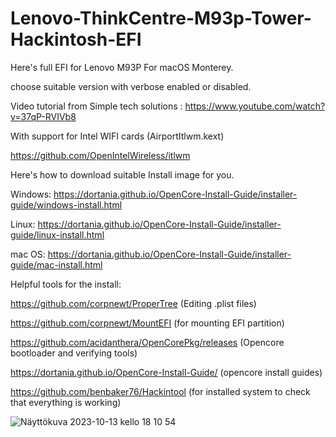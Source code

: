 # Lenovo-ThinkCentre-M93p-Tower-Hackintosh-EFI
Here's full EFI for Lenovo M93P For macOS Monterey.

choose suitable version with verbose enabled or disabled.

Video tutorial from Simple tech solutions : https://www.youtube.com/watch?v=37qP-RVIVb8

With support for Intel WIFI cards
(AirportItlwm.kext)

https://github.com/OpenIntelWireless/itlwm

Here's how to download suitable Install image for you.

Windows: https://dortania.github.io/OpenCore-Install-Guide/installer-guide/windows-install.html

Linux: https://dortania.github.io/OpenCore-Install-Guide/installer-guide/linux-install.html

mac OS: https://dortania.github.io/OpenCore-Install-Guide/installer-guide/mac-install.html


Helpful tools for the install:

https://github.com/corpnewt/ProperTree (Editing .plist files)

https://github.com/corpnewt/MountEFI (for mounting EFI partition)

https://github.com/acidanthera/OpenCorePkg/releases (Opencore bootloader and verifying tools)

https://dortania.github.io/OpenCore-Install-Guide/ (opencore install guides)

https://github.com/benbaker76/Hackintool (for installed system to check that everything is working)

![Näyttökuva 2023-10-13 kello 18 10 54](https://github.com/thesanteri100/Lenovo-ThinkCentre-M93p-Tower-Hackintosh-EFI/assets/76747649/acbdc8d8-4002-4094-aaac-88db960be0f8)
